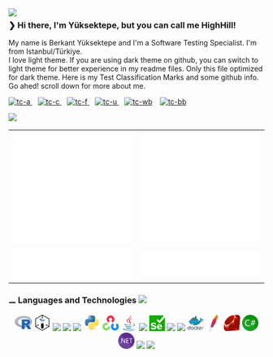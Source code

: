 <picture>
  <source media="(prefers-color-scheme: dark)" srcset="https://i.pinimg.com/564x/02/e7/b5/02e7b543d03da6c191cb0e9e9ae6ce4f.jpg">
  <img align="left" width="180px" src="https://i.pinimg.com/564x/02/e7/b5/02e7b543d03da6c191cb0e9e9ae6ce4f.jpg"/>
</picture>

### &#10095;  Hi there, I'm Yüksektepe, but you can call me HighHill!

<p>My name is Berkant Yüksektepe and I'm a Software Testing Specialist. I'm from Istanbul/Türkiye. </br> I love light theme. If you are using dark theme on github, you can switch to light theme for better experience in my readme files. Only this file optimized for dark theme. Here is my Test Classification Marks and some github info. Go ahed! scroll down for more about me.</p>

<a href="https://github.com/Berkantyuks/QA-Project-Test-Classification-Mark#test-class-a" rel="tc-a">
  <picture>
    <source media="(prefers-color-scheme: dark)" srcset="https://github.com/Berkantyuks/QA-Project-Test-Classification-Mark/blob/main/TCM-114x40-dark/114x40-tc-a.png">
    <img width="79px" style="border-width: 0;" src="https://github.com/Berkantyuks/QA-Project-Test-Classification-Mark/blob/main/TCM-114x40-light/114x40-tc-a.png" alt="tc-a" />
  </picture>
</a>
&ensp;
<a href="https://github.com/Berkantyuks/QA-Project-Test-Classification-Mark#test-class-c" rel="tc-c">
  <picture>
    <source media="(prefers-color-scheme: dark)" srcset="https://github.com/Berkantyuks/QA-Project-Test-Classification-Mark/blob/main/TCM-114x40-dark/114x40-tc-c.png">
    <img width="79px" style="border-width: 0;" src="https://github.com/Berkantyuks/QA-Project-Test-Classification-Mark/blob/main/TCM-114x40-light/114x40-tc-c.png" alt="tc-c" />
  </picture>
</a>
&ensp;
<a href="https://github.com/Berkantyuks/QA-Project-Test-Classification-Mark#test-class-f" rel="tc-f">
  <picture>
    <source media="(prefers-color-scheme: dark)" srcset="https://github.com/Berkantyuks/QA-Project-Test-Classification-Mark/blob/main/TCM-114x40-dark/114x40-tc-f.png">
    <img width="79px" style="border-width: 0;" src="https://github.com/Berkantyuks/QA-Project-Test-Classification-Mark/blob/main/TCM-114x40-light/114x40-tc-f.png" alt="tc-f" />
  </picture>
</a>
&ensp;
<a href="https://github.com/Berkantyuks/QA-Project-Test-Classification-Mark#test-class-u" rel="tc-u">
  <picture>
    <source media="(prefers-color-scheme: dark)" srcset="https://github.com/Berkantyuks/QA-Project-Test-Classification-Mark/blob/main/TCM-114x40-dark/114x40-tc-u.png">
    <img width="79px" style="border-width: 0;" src="https://github.com/Berkantyuks/QA-Project-Test-Classification-Mark/blob/main/TCM-114x40-light/114x40-tc-u.png" alt="tc-u" />
  </picture>
</a>
&ensp;
<a href="https://github.com/Berkantyuks/QA-Project-Test-Classification-Mark" rel="tc-wb"><img width="79px" style="border-width: 0;" src="https://github.com/Berkantyuks/QA-Project-Test-Classification-Mark/blob/main/TCM-114x40-box/114x40-wb.png" alt="tc-wb" /></a>
&ensp;
<a href="https://github.com/Berkantyuks/QA-Project-Test-Classification-Mark" rel="tc-bb"><img width="79px" style="border-width: 0;" src="https://github.com/Berkantyuks/QA-Project-Test-Classification-Mark/blob/main/TCM-114x40-box/114x40-bb.png" alt="tc-bb" /></a>
</br>

<picture><source media="(prefers-color-scheme: dark)" srcset="https://github.com/Berkantyuks/Berkantyuks/blob/main/images/cizgi-dark.png"><img src="https://user-images.githubusercontent.com/61010367/183224999-7c80dc90-b810-43db-aea0-a7b61b60c937.png"/></picture>

<table>
<tr>
  <td>
  <img src="/metrics.plugin.stackoverflow.svg"/>
  </td>
  <td>
      <img src="/metrics.plugin.habits.charts.svg"></img>
      <br/>
      <img src="/metrics.plugin.languages.indepth.svg"></img>

  </td>
</tr>
<tr>
  <td>
     <img src="/metrics.plugin.achievements.compact.svg"></img>
  </td>
  <td>
      <img src="/metrics.plugin.topics.svg"></img>
  </td>
</tr>
</table>

### &#9866; Languages and Technologies <picture><source media="(prefers-color-scheme: dark)" srcset="https://github.com/Berkantyuks/Berkantyuks/blob/main/images/cizgi-dark.png"><img src="https://user-images.githubusercontent.com/61010367/183224999-7c80dc90-b810-43db-aea0-a7b61b60c937.png"/></picture>

<div align="center">
<code><img width="34" src="https://raw.githubusercontent.com/github/explore/80688e429a7d4ef2fca1e82350fe8e3517d3494d/topics/r/r.png" /></code>
<code><img width="33" src="https://github.com/Berkantyuks/TestR-Framework/blob/main/img/TestR-Logo.png" /></code>
<code><img width="28" src="https://ggplot2.tidyverse.org/logo.png" /></code>
<code><img width="28" src="https://rstudio-education.github.io/shiny-course/images/shiny.png" /></code>
<code><img width="28" src="https://magrittr.tidyverse.org/logo.png" /></code>
<code><img width="34" src="https://raw.githubusercontent.com/devicons/devicon/master/icons/python/python-original.svg" /></code>
<code><img width="32" src="https://raw.githubusercontent.com/devicons/devicon/master/icons/opencv/opencv-original.svg" /></code>
<code><img width="32" src="https://raw.githubusercontent.com/devicons/devicon/master/icons/java/java-original.svg" /></code>
<code><img width="31" src="https://junit.org/junit5/assets/img/junit5-logo.png" /></code>
<code><img width="31" src="https://raw.githubusercontent.com/github/explore/6c7084bb772f6fabaae377f5ae4a607594234ee6/topics/selenium/selenium.png" /></code>
<code><img width="28" src="https://static1.smartbear.co/cucumber/media/images/logos/icons/cucumber-open-icon.svg" /></code>
<code><img width="31" src="https://robotframework.org/img/RF.svg" /></code>
<code><img width="32" src="https://raw.githubusercontent.com/devicons/devicon/master/icons/docker/docker-original-wordmark.svg" /></code>
<code><img width="32" src="https://raw.githubusercontent.com/github/explore/80688e429a7d4ef2fca1e82350fe8e3517d3494d/topics/maven/maven.png" /></code>
<code><img width="32" src="https://raw.githubusercontent.com/github/explore/80688e429a7d4ef2fca1e82350fe8e3517d3494d/topics/ruby/ruby.png" /></code>
<code><img width="32" src="https://raw.githubusercontent.com/github/explore/80688e429a7d4ef2fca1e82350fe8e3517d3494d/topics/csharp/csharp.png" /></code>
<code><img width="32" src="https://raw.githubusercontent.com/github/explore/93d8a67084f94b2a444e510199a6e7622e5b09a3/topics/dotnet/dotnet.png" /></code>
<code><img width="32" src="https://avatars.githubusercontent.com/u/2678858?s=280&v=4" /></code>
<code><img width="32" src="https://www.nuget.org/profiles/specflow/avatar?imageSize=512" /></code>
</div>


<!--
**Berkantyuks/Berkantyuks** is a ✨ _special_ ✨ repository because its `README.md` (this file) appears on your GitHub profile.

Here are some ideas to get you started:

- 🔭 I’m currently working on ...
- 🌱 I’m currently learning ...
- 👯 I’m looking to collaborate on ...
- 🤔 I’m looking for help with ...
- 💬 Ask me about ...
- 📫 How to reach me: ...
- 😄 Pronouns: ...
- ⚡ Fun fact: ...
-->

